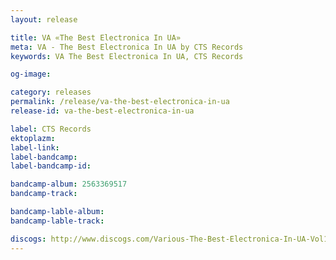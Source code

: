 ```yaml
---
layout: release

title: VA «The Best Electronica In UA»
meta: VA - The Best Electronica In UA by CTS Records
keywords: VA The Best Electronica In UA, CTS Records

og-image: 

category: releases
permalink: /release/va-the-best-electronica-in-ua
release-id: va-the-best-electronica-in-ua

label: CTS Records
ektoplazm: 
label-link: 
label-bandcamp: 
label-bandcamp-id: 

bandcamp-album: 2563369517
bandcamp-track: 

bandcamp-lable-album: 
bandcamp-lable-track: 

discogs: http://www.discogs.com/Various-The-Best-Electronica-In-UA-Vol1/release/2889982
---
```


